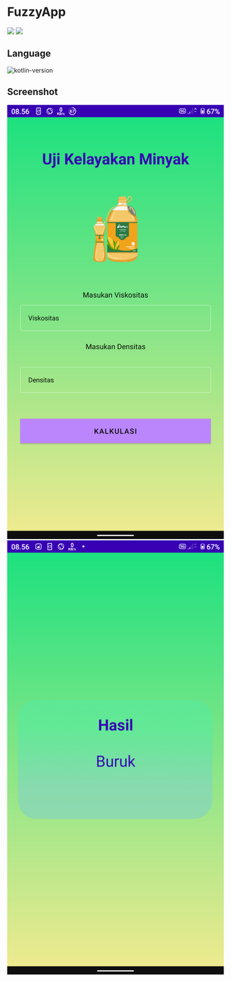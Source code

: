 # FuzzyApp

[![](https://img.shields.io/badge/docs-latest-brightgreen.svg?style=flat&maxAge=86400)](https://www.instagram.com/reziq_vins/)
[![](https://img.shields.io/badge/Find%20Me-%40ReziqVins-009688.svg?style=social)](https://www.instagram.com/reziq_vins/)

## Language
![kotlin-version](https://img.shields.io/badge/kotlin-1.4.31-orange)
## Screenshot
![](https://github.com/reziqvins/FuzzyApp-Pengukur-kelayakan-Minyak-Metode-Mamdani/blob/main/Screenshot/Screenshot_20221031-085614.png)
![](https://github.com/reziqvins/FuzzyApp-Pengukur-kelayakan-Minyak-Metode-Mamdani/blob/main/Screenshot/Screenshot_20221031-085626.png)
